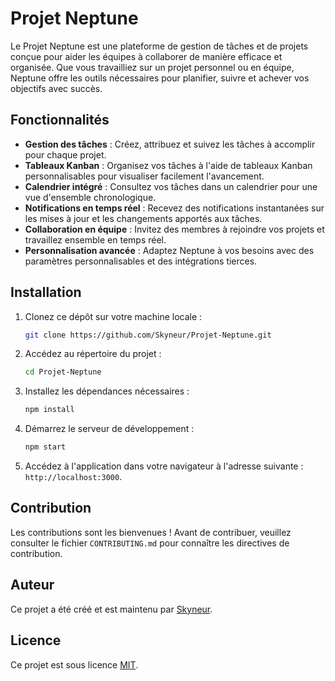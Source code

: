# Projet Neptune

Le Projet Neptune est une plateforme de gestion de tâches et de projets conçue pour aider les équipes à collaborer de manière efficace et organisée. Que vous travailliez sur un projet personnel ou en équipe, Neptune offre les outils nécessaires pour planifier, suivre et achever vos objectifs avec succès.

## Fonctionnalités

- **Gestion des tâches** : Créez, attribuez et suivez les tâches à accomplir pour chaque projet.
- **Tableaux Kanban** : Organisez vos tâches à l'aide de tableaux Kanban personnalisables pour visualiser facilement l'avancement.
- **Calendrier intégré** : Consultez vos tâches dans un calendrier pour une vue d'ensemble chronologique.
- **Notifications en temps réel** : Recevez des notifications instantanées sur les mises à jour et les changements apportés aux tâches.
- **Collaboration en équipe** : Invitez des membres à rejoindre vos projets et travaillez ensemble en temps réel.
- **Personnalisation avancée** : Adaptez Neptune à vos besoins avec des paramètres personnalisables et des intégrations tierces.

## Installation

1. Clonez ce dépôt sur votre machine locale :

   ```bash
   git clone https://github.com/Skyneur/Projet-Neptune.git
   ```

2. Accédez au répertoire du projet :

   ```bash
   cd Projet-Neptune
   ```

3. Installez les dépendances nécessaires :

   ```bash
   npm install
   ```

4. Démarrez le serveur de développement :

   ```bash
   npm start
   ```

5. Accédez à l'application dans votre navigateur à l'adresse suivante : `http://localhost:3000`.

## Contribution

Les contributions sont les bienvenues ! Avant de contribuer, veuillez consulter le fichier `CONTRIBUTING.md` pour connaître les directives de contribution.

## Auteur

Ce projet a été créé et est maintenu par [Skyneur](https://github.com/Skyneur).

## Licence

Ce projet est sous licence [MIT](https://opensource.org/licenses/MIT).
